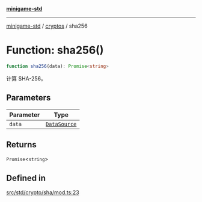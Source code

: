 [**minigame-std**](../../../README.md)

***

[minigame-std](../../../README.md) / [cryptos](../README.md) / sha256

# Function: sha256()

```ts
function sha256(data): Promise<string>
```

计算 SHA-256。

## Parameters

| Parameter | Type |
| ------ | ------ |
| `data` | [`DataSource`](../../../type-aliases/DataSource.md) |

## Returns

`Promise`\<`string`\>

## Defined in

[src/std/crypto/sha/mod.ts:23](https://github.com/JiangJie/minigame-std/blob/eeac001add8ab13d21bab6e48cf53f07cd0a9aad/src/std/crypto/sha/mod.ts#L23)
